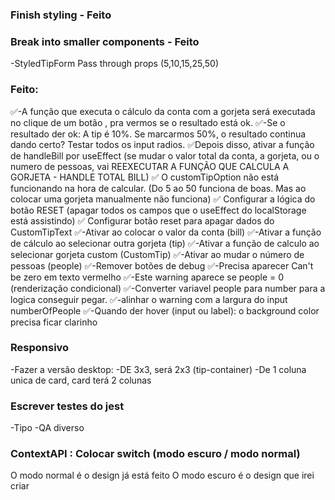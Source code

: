 ### Finish styling - Feito

### Break into smaller components - Feito
-StyledTipForm
    Pass through props (5,10,15,25,50)

### Feito:
✅-A função que executa o cálculo da conta com a gorjeta será executada no clique de um botão , pra vermos se o resultado está ok.
✅-Se o resultado der ok: A tip é 10%. Se marcarmos 50%, o resultado continua dando certo? Testar todos os input radios.
✅Depois disso, ativar a função de handleBill por useEffect (se mudar o valor total da conta, a gorjeta, ou o numero de pessoas, vai REEXECUTAR A FUNÇÃO QUE CALCULA A GORJETA - HANDLE TOTAL BILL)
✅ O customTipOption não está funcionando na hora de calcular. (Do 5 ao 50 funciona de boas. Mas ao colocar uma gorjeta manualmente não funciona)
✅ Configurar a lógica do botão RESET (apagar todos os campos que o useEffect do localStorage está assistindo)
✅ Configurar botão reset para apagar dados do CustomTipText
✅-Ativar ao colocar o valor da conta (bill)
✅-Ativar a função de cálculo ao selecionar outra gorjeta (tip)
✅-Ativar a função de calculo ao selecionar gorjeta custom (CustomTip)
✅-Ativar ao mudar o número de pessoas (people)
✅-Remover botões de debug
✅-Precisa aparecer Can't be zero em texto vermelho
    ✅-Este warning aparece se people = 0 (renderização condicional)
    ✅-Converter variavel people para number para a logica conseguir pegar. 
    ✅-alinhar o warning com a largura do input numberOfPeople
✅-Quando der hover (input ou label): o background color precisa ficar clarinho

### Responsivo
-Fazer a versão desktop:
-DE 3x3, será 2x3 (tip-container)
-De 1 coluna unica de card, card terá 2 colunas

### Escrever testes do jest
-Tipo
-QA diverso

### ContextAPI : Colocar switch (modo escuro / modo normal)
O modo normal é o design já está feito
O modo escuro é o design que irei criar